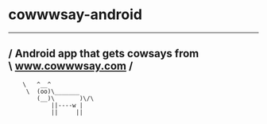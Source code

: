 cowwwsay-android
================

 ________________________________________
/ Android app that gets cowsays from     \
\ www.cowwwsay.com                       /
 ----------------------------------------
        \   ^__^
         \  (oo)\_______
            (__)\       )\/\
                ||----w |
                ||     ||
